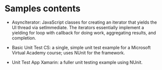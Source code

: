 # Samples contents

- AsyncIterator:  JavaScript classes for creating an iterator that yields the UI thread via setImmediate. The iterators essentially implement a yielding for loop with callback for doing work, aggregating results, and completion.

- Basic Unit Test CS: a single, simple unit test example for a Microsoft Virtual Academy course; uses NUnit for the framework.

- Unit Test App Xamarin: a fuller unit testing example using NUnit.
